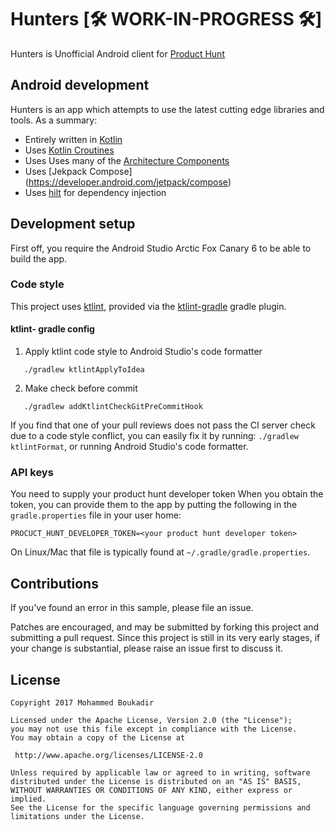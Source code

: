 
# Hunters  [🛠 WORK-IN-PROGRESS 🛠]
 Hunters is Unofficial Android client for [Product Hunt](https://www.producthunt.com/)
 
 
 ## Android development
 
 Hunters is an app which attempts to use the latest cutting edge libraries and tools. As a summary:
 
 * Entirely written in [Kotlin](https://kotlinlang.org/)
 * Uses [Kotlin Croutines ](https://kotlinlang.org/docs/reference/coroutines-overview.html)
 * Uses Uses many of the [Architecture Components](https://developer.android.com/topic/libraries/architecture/)
 * Uses [Jekpack Compose] (https://developer.android.com/jetpack/compose)
 * Uses [hilt](https://dagger.dev/hilt/) for dependency injection
 
 ## Development setup
 
 First off, you require the Android Studio Arctic Fox Canary 6 to be able to build the app.
 
 ### Code style

 This project uses [ktlint](https://github.com/pinterest/ktlint), provided via the [ktlint-gradle](https://github.com/jlleitschuh/ktlint-gradle) gradle plugin.

 #### ktlint- gradle config

 1. Apply ktlint code style to Android Studio's code formatter
 ```
    ./gradlew ktlintApplyToIdea
 ```

 2.   Make check before commit
 ```
    ./gradlew addKtlintCheckGitPreCommitHook
 ```

 If you find that one of your pull reviews does not pass the CI server check due to a code style conflict, you can
 easily fix it by running: `./gradlew ktlintFormat`, or running Android Studio's code formatter.

 
 ### API keys
 
 You need to supply your product hunt developer token
 When you obtain the token, you can provide them to the app by putting the following in the
 `gradle.properties` file in your user home:
 
 ```
PROCUCT_HUNT_DEVELOPER_TOKEN=<your product hunt developer token>
 ```
 
 On Linux/Mac that file is typically found at `~/.gradle/gradle.properties`.
 
 ## Contributions
 
 If you've found an error in this sample, please file an issue.
 
 Patches are encouraged, and may be submitted by forking this project and
 submitting a pull request. Since this project is still in its very early stages,
 if your change is substantial, please raise an issue first to discuss it.
 
 ## License
 
 ```
 Copyright 2017 Mohammed Boukadir

Licensed under the Apache License, Version 2.0 (the "License");
you may not use this file except in compliance with the License.
You may obtain a copy of the License at
  
  http://www.apache.org/licenses/LICENSE-2.0
  
Unless required by applicable law or agreed to in writing, software
distributed under the License is distributed on an "AS IS" BASIS,
WITHOUT WARRANTIES OR CONDITIONS OF ANY KIND, either express or implied.
See the License for the specific language governing permissions and
limitations under the License.
  
 ```

